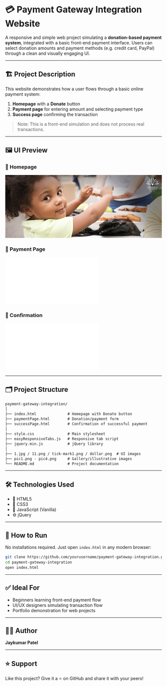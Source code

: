 # 💳 Payment Gateway Integration Website

A responsive and simple web project simulating a **donation-based payment system**, integrated with a basic front-end payment interface. Users can select donation amounts and payment methods (e.g. credit card, PayPal) through a clean and visually engaging UI.

---

## 🏗️ Project Description

This website demonstrates how a user flows through a basic online payment system:
1. **Homepage** with a **Donate** button
2. **Payment page** for entering amount and selecting payment type
3. **Success page** confirming the transaction

> Note: This is a front-end simulation and does not process real transactions.

---

## 🖼️ UI Preview

### 🔹 Homepage
![Homepage](./1.jpg)

### 🔹 Payment Page
![Payment](./paymentPage.html)

### 🔹 Confirmation
![Success](./successPage.html)

---

## 🗂️ Project Structure

```
payment-gateway-integration/
│
├── index.html              # Homepage with Donate button
├── paymentPage.html        # Donation/payment form
├── successPage.html        # Confirmation of successful payment
│
├── style.css               # Main stylesheet
├── easyResponsiveTabs.js   # Responsive tab script
├── jquery.min.js           # jQuery library
│
├── 1.jpg / 11.png / tick-mark1.png / dollar.png  # UI images
├── pic1.png - pic4.png     # Gallery/illustrative images
└── README.md               # Project documentation
```

---

## 🛠️ Technologies Used

- 🔹 HTML5
- 🎨 CSS3
- 🧠 JavaScript (Vanilla)
- ⚙️ jQuery

---

## 🧪 How to Run

No installations required. Just open `index.html` in any modern browser:

```bash
git clone https://github.com/yourusername/payment-gateway-integration.git
cd payment-gateway-integration
open index.html
```

---

## ✅ Ideal For

- Beginners learning front-end payment flow
- UI/UX designers simulating transaction flow
- Portfolio demonstration for web projects

---

## 🙋‍♂️ Author

**Jaykumar Patel**  


---

## ⭐️ Support

Like this project? Give it a ⭐ on GitHub and share it with your peers!


